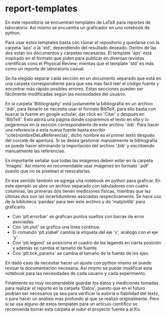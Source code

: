 # report-templates
En este repositorio se encuentran templates de LaTeX para reportes de laboratorio. Así mismo se encuentra un graficador en una notebook de python.

Para usar estos templates basta con clonar el repositorio y quedarse con la carpeta 'aps' o la 'std', dependiendo del resultado deseado. Dentro de las dos están los documentos y carpetas necesarias. El template 'aps' está inspirado en el formato que piden para publicar en diversas revistas científicas cono el Physical Review; mientas que el template 'std' es más como un reporte de laboratorio casual.

Se ha elegido separar cada sección en un documento separado que está en una carpeta correspondiente para que sea más fácil leer el código fuente y encontrar más rápido posibles errores. Estas secciones pueden ser fácilmente modificadas según las necesidades del usuario. 

En la carpeta 'Bibliography' está justamente la bibliografía en un archivo '.bib', para llenarlo se necesita usar el formato BibTeX, para ello basta con buscar la fuente en google scholar, dar click en 'Citar' y después en 'BibTeX'. Esto abrirá una página donde copiaremos el texto en ella y lo pegaremos en la sección correspondiente de este archivo '.bib'. Para hacer una referencia a esta nueva fuente basta escribir '\cite{nombreDeLaReferencia}', dicho nombre es el primer texto después del corcete de apertura. Si se desea gestionar manualmente la bibliografía se puede hacer eliminando la importación del archivo '.bib' y escribiendo manualmente las referencias.

Es importante señalar que todas las imágenes deben estar en la carpeta 'Images'. Así mismo es recomendable usar imágenes en formato '.pdf' puesto que no se pixelean al reescalarlas.

En ese sentido también se agrega una notebook en python para graficar. En este ejemplo se abre un archivo separado con tabuladores con cuatro columnas, las primeras dos tienen mediciones físicas, mientras que las últimas dos son las incertidumbres asociadas respectivamente. Se hace uso de la biblioteca 'pandas' para leer este archivo y de 'matplotlib' para graficarlo.

- Con 'plt.errorbar' se grafican puntos sueltos con barras de error asociadas. 
- Con 'plt.plot' se grafica una línea continua.
- El comando 'plt.xlabel' cambia la etiqueta del eje 'x', análogo con el eje 'y'.
- Con 'plt.legend' se posiciona el cuadro de las legends en cierta posición y además se cambia el tamaño de fuente.
- Con 'plt.tick_params' se cambia el tamaño de la fuente de los ejes.

En dado caso de necesitar hacer un ajuste con python mismo se puede revisar la documentación necesaria. Así mismo se puede modificar esta notebook para las necesidades de cada usuario y cada experimento.

Finalmente es muy recomendable guardar los datos y mediciones tomadas para realizar el reporte en la carpeta 'Datos', puesto que en el futuro podrían ser necesarios ya sea para verificar la autoría o fiabilidad del texto, o para hacer un análisis más profundo al que se realizó originalmente. Pero si se usa alguno de estos templates para un artículo científico se recomienda borrar esta carpeta al subir el proyecto fuente a arXiv.
